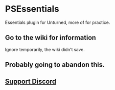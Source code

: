 # PSEssentials
Essentials plugin for Unturned, more of for practice.

## Go to the wiki for information
Ignore temporarily, the wiki didn't save.

## Probably going to abandon this.

## [Support Discord](https://discord.gg/ydjYVJ2)
